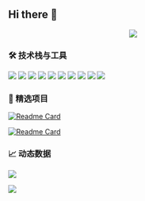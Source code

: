 ## Hi there 👋

<!--
**WhyMeta/WhyMeta** is a ✨ _special_ ✨ repository because its `README.md` (this file) appears on your GitHub profile.

Here are some ideas to get you started:

- 🔭 I’m currently working on ...
- 🌱 I’m currently learning ...
- 👯 I’m looking to collaborate on ...
- 🤔 I’m looking for help with ...
- 💬 Ask me about ...
- 📫 How to reach me: ...
- 😄 Pronouns: ...
- ⚡ Fun fact: ...
-->

<div align="center">
  <img src="https://readme-typing-svg.herokuapp.com?font=Fira+Code&size=25&duration=4000&pause=1000&color=757CBB&center=true&vCenter=true&width=600&lines=Hello+World!;Welcome+to+my+Gayhub+universe+🌌" />
</div>


### 🛠 技术栈与工具
![](https://img.shields.io/badge/Code-Python-informational?style=flat&logo=python&logoColor=white&color=A67EB7)
![](https://img.shields.io/badge/Code-JavaScript-information?style=flat&logo=javascript&logoColor=white&color=422256)
![](https://img.shields.io/badge/Code-TypeScript-information?style=flat&logo=typescript&logoColor=white&color=A67EB7)
![](https://img.shields.io/badge/Models-HuggingFace-informational?style=flat&logo=openai&logoColor=white&color=2bbc8a)
![](https://img.shields.io/badge/Models-OpenAI-informational?style=flat&logo=openai&logoColor=white&color=A67EB7)
![](https://img.shields.io/badge/Models-DeepSeek-informational?style=flat&logo=openai&logoColor=white&color=615EA8)
![](https://img.shields.io/badge/Tools-Docker-informational?style=flat&logo=docker&logoColor=white&color=A67EB7)
![](https://img.shields.io/badge/Tools-Vercel-informational?style=flat&logo=vercel&logoColor=white&color=422256)
![](https://img.shields.io/badge/Tools-Cursor-informational?style=flat&logo=devbox&logoColor=white&color=280459)
![](https://img.shields.io/badge/Tools-Trae-informational?style=flat&logo=devbox&logoColor=white&color=280459)

### 🌟 精选项目
[![Readme Card](https://github-readme-stats.vercel.app/api/pin/?username=WhyMeta&repo=swift-chat&theme=dracula)](https://github.com/whymeta/swift-chat)

[![Readme Card](https://github-readme-stats.vercel.app/api/pin/?username=WhyMeta&repo=bob-plugin-siliconflow-tts&theme=dracula)](https://github.com/whymeta/bob-plugin-siliconflow-tts)

### 📈 动态数据
![](https://github-readme-stats.vercel.app/api/top-langs/?username=WhyMeta&layout=compact&theme=dracula)

![](https://github-readme-streak-stats.herokuapp.com/?user=WhyMeta&theme=dracula)


